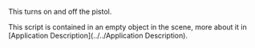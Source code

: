 This turns on and off the pistol.

This script is contained in an empty object in the scene, more about it in [Application Description](../../Application Description).